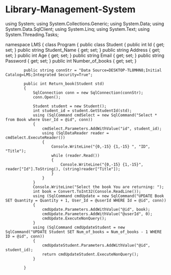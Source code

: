 # Library-Management-System
using System;
using System.Collections.Generic;
using System.Data;
using System.Data.SqlClient;
using System.Linq;
using System.Text;
using System.Threading.Tasks;

namespace LMS
{
    class Program
    {
        public class Student
        {
            public int Id { get; set; }
            public string Student_Name { get; set; }
            public string Address { get; set; }
            public int Age { get; set; }
            public string Email { get; set; }
            public string Password { get; set; }
            public int Number_of_books { get; set; }

            public string connStr = "Data Source=DESKTOP-TL8MHN8;Initial Catalog=LMS;Integrated Security=True";

            public int Return_book(Student std)
            {
                SqlConnection conn = new SqlConnection(connStr);
                conn.Open();

                Student student = new Student();
                int student_id = student.GetStudentId(std);
                using (SqlCommand cmdSelect = new SqlCommand("Select * from Book where User_Id = @id", conn))
                {
                    cmdSelect.Parameters.AddWithValue("id", student_id);
                    using (SqlDataReader reader = cmdSelect.ExecuteReader())
                    {
                        Console.WriteLine("{0,-15} {1,-15} ", "ID", "Title");
                        while (reader.Read())
                        {
                            Console.WriteLine("{0,-15} {1,-15}", reader["Id"].ToString(), (string)reader["Title"]);
                        }
                    }
                }
                Console.WriteLine("Select the book You are returning: ");
                int book = Convert.ToInt32(Console.ReadLine());
                using (SqlCommand cmdUpdate = new SqlCommand("UPDATE Book SET Quantity = Quantity + 1, User_Id = @userId WHERE Id = @id", conn))
                {
                    cmdUpdate.Parameters.AddWithValue("@id", book);
                    cmdUpdate.Parameters.AddWithValue("@userId", 0);
                    cmdUpdate.ExecuteNonQuery();
                }
                using (SqlCommand cmdUpdateStudent = new SqlCommand("UPDATE Student SET Num_of_books = Num_of_books - 1 WHERE  ID = @id", conn))
                {
                    cmdUpdateStudent.Parameters.AddWithValue("@id", student_id);
                    return cmdUpdateStudent.ExecuteNonQuery();
                }

            }

